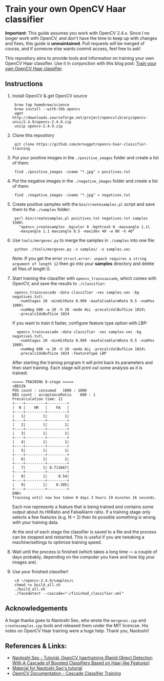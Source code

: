 # Train your own OpenCV Haar classifier

**Important**: This guide assumes you work with OpenCV 2.4.x. Since I no longer work with OpenCV, and don't have the time to keep up with changes and fixes, this guide is **unmaintained**. Pull requests will be merged of course, and if someone else wants commit access, feel free to ask!

This repository aims to provide tools and information on training your own
OpenCV Haar classifier.  Use it in conjunction with this blog post: [Train your own OpenCV Haar
classifier](http://coding-robin.de/2013/07/22/train-your-own-opencv-haar-classifier.html).



## Instructions

1. Install OpenCV & get OpenCV source

        brew tap homebrew/science
        brew install --with-tbb opencv
        wget http://downloads.sourceforge.net/project/opencvlibrary/opencv-unix/2.4.9/opencv-2.4.9.zip
        unzip opencv-2.4.9.zip

2. Clone this repository

        git clone https://github.com/mrnugget/opencv-haar-classifier-training

3. Put your positive images in the `./positive_images` folder and create a list
of them:

        find ./positive_images -iname "*.jpg" > positives.txt

4. Put the negative images in the `./negative_images` folder and create a list of them:

        find ./negative_images -iname "*.jpg" > negatives.txt

5. Create positive samples with the `bin/createsamples.pl` script and save them
to the `./samples` folder:

        perl bin/createsamples.pl positives.txt negatives.txt samples 1500\
          "opencv_createsamples -bgcolor 0 -bgthresh 0 -maxxangle 1.1\
          -maxyangle 1.1 maxzangle 0.5 -maxidev 40 -w 80 -h 40"

6. Use `tools/mergevec.py` to merge the samples in `./samples` into one file:

        python ./tools/mergevec.py -v samples/ -o samples.vec

   Note: If you get the error `struct.error: unpack requires a string argument of length 12`
   then go into your **samples** directory and delete all files of length 0.

7. Start training the classifier with `opencv_traincascade`, which comes with
OpenCV, and save the results to `./classifier`:

        opencv_traincascade -data classifier -vec samples.vec -bg negatives.txt\
          -numStages 20 -minHitRate 0.999 -maxFalseAlarmRate 0.5 -numPos 1000\
          -numNeg 600 -w 20 -h 20 -mode ALL -precalcValBufSize 1024\
          -precalcIdxBufSize 1024
          
    If you want to train it faster, configure feature type option with LBP:

         opencv_traincascade -data classifier -vec samples.vec -bg negatives.txt\
          -numStages 20 -minHitRate 0.999 -maxFalseAlarmRate 0.5 -numPos 1000\
          -numNeg 600 -w 20 -h 20 -mode ALL -precalcValBufSize 1024\
          -precalcIdxBufSize 1024 -featureType LBP

    After starting the training program it will print back its parameters and then start training. Each stage will print out some analysis as it is trained:

      ```
      ===== TRAINING 0-stage =====
      <BEGIN
      POS count : consumed   1000 : 1000
      NEG count : acceptanceRatio    600 : 1
      Precalculation time: 11
      +----+---------+---------+
      |  N |    HR   |    FA   |
      +----+---------+---------+
      |   1|        1|        1|
      +----+---------+---------+
      |   2|        1|        1|
      +----+---------+---------+
      |   3|        1|        1|
      +----+---------+---------+
      |   4|        1|        1|
      +----+---------+---------+
      |   5|        1|        1|
      +----+---------+---------+
      |   6|        1|        1|
      +----+---------+---------+
      |   7|        1| 0.711667|
      +----+---------+---------+
      |   8|        1|     0.54|
      +----+---------+---------+
      |   9|        1|    0.305|
      +----+---------+---------+
      END>
      Training until now has taken 0 days 3 hours 19 minutes 16 seconds.
      ```

    Each row represents a feature that is being trained and contains some output about its HitRatio and FalseAlarm ratio. If a training stage only selects a few features (e.g. N = 2) then its possible something is wrong with your training data.

    At the end of each stage the classifier is saved to a file and the process can be stopped and restarted. This is useful if you are tweaking a machine/settings to optimize training speed.

8. Wait until the process is finished (which takes a long time — a couple of days probably, depending on the computer you have and how big your images are).

9. Use your finished classifier!

        cd ~/opencv-2.4.9/samples/c
        chmod +x build_all.sh
        ./build_all.sh
        ./facedetect --cascade="~/finished_classifier.xml"


## Acknowledgements

A huge thanks goes to Naotoshi Seo, who wrote the `mergevec.cpp` and
`createsamples.cpp` tools and released them under the MIT licencse. His notes
on OpenCV Haar training were a huge help. Thank you, Naotoshi!

## References & Links:

- [Naotoshi Seo - Tutorial: OpenCV haartraining (Rapid Object Detection With A Cascade of Boosted Classifiers Based on Haar-like Features)](http://note.sonots.com/SciSoftware/haartraining.html)
- [Material for Naotoshi Seo's tutorial](https://code.google.com/p/tutorial-haartraining/)
- [OpenCV Documentation - Cascade Classifier Training](http://docs.opencv.org/doc/user_guide/ug_traincascade.html)
